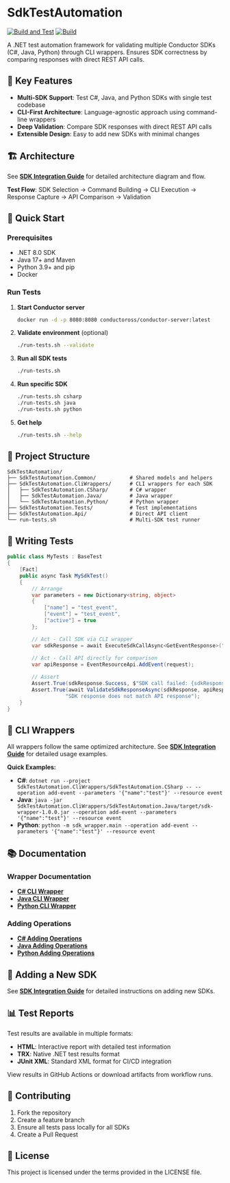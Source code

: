 # SdkTestAutomation

[![Build and Test](https://github.com/evgeniykisel/SdkTestAutomation/actions/workflows/build-and-test.yml/badge.svg)](https://github.com/evgeniykisel/SdkTestAutomation/actions/workflows/build-and-test.yml)
[![Build](https://github.com/evgeniykisel/SdkTestAutomation/actions/workflows/build.yml/badge.svg)](https://github.com/evgeniykisel/SdkTestAutomation/actions/workflows/build.yml)

A .NET test automation framework for validating multiple Conductor SDKs (C#, Java, Python) through CLI wrappers. Ensures SDK correctness by comparing responses with direct REST API calls.

## 🎯 Key Features

- **Multi-SDK Support**: Test C#, Java, and Python SDKs with single test codebase
- **CLI-First Architecture**: Language-agnostic approach using command-line wrappers
- **Deep Validation**: Compare SDK responses with direct REST API calls
- **Extensible Design**: Easy to add new SDKs with minimal changes

## 🏗️ Architecture

See **[SDK Integration Guide](SDK_INTEGRATION_GUIDE.md#🏗️-architecture)** for detailed architecture diagram and flow.

**Test Flow**: SDK Selection → Command Building → CLI Execution → Response Capture → API Comparison → Validation

## 🚀 Quick Start

### Prerequisites
- .NET 8.0 SDK
- Java 17+ and Maven
- Python 3.9+ and pip
- Docker

### Run Tests

1. **Start Conductor server**
   ```bash
   docker run -d -p 8080:8080 conductoross/conductor-server:latest
   ```

2. **Validate environment** (optional)
   ```bash
   ./run-tests.sh --validate
   ```

3. **Run all SDK tests**
   ```bash
   ./run-tests.sh
   ```

4. **Run specific SDK**
   ```bash
   ./run-tests.sh csharp
   ./run-tests.sh java
   ./run-tests.sh python
   ```

5. **Get help**
   ```bash
   ./run-tests.sh --help
   ```

## 📁 Project Structure

```
SdkTestAutomation/
├── SdkTestAutomation.Common/           # Shared models and helpers
├── SdkTestAutomation.CliWrappers/      # CLI wrappers for each SDK
│   ├── SdkTestAutomation.CSharp/       # C# wrapper
│   ├── SdkTestAutomation.Java/         # Java wrapper
│   └── SdkTestAutomation.Python/       # Python wrapper
├── SdkTestAutomation.Tests/            # Test implementations
├── SdkTestAutomation.Api/              # Direct API client
└── run-tests.sh                        # Multi-SDK test runner
```

## 🧪 Writing Tests

```csharp
public class MyTests : BaseTest
{
    [Fact]
    public async Task MySdkTest()
    {
        // Arrange
        var parameters = new Dictionary<string, object>
        {
            ["name"] = "test_event",
            ["event"] = "test_event",
            ["active"] = true
        };

        // Act - Call SDK via CLI wrapper
        var sdkResponse = await ExecuteSdkCallAsync<GetEventResponse>("add-event", parameters, "event");
        
        // Act - Call API directly for comparison
        var apiResponse = EventResourceApi.AddEvent(request);

        // Assert
        Assert.True(sdkResponse.Success, $"SDK call failed: {sdkResponse.ErrorMessage}");
        Assert.True(await ValidateSdkResponseAsync(sdkResponse, apiResponse), 
                   "SDK response does not match API response");
    }
}
```

## 🔧 CLI Wrappers

All wrappers follow the same optimized architecture. See **[SDK Integration Guide](SDK_INTEGRATION_GUIDE.md#🔧-cli-wrappers)** for detailed usage examples.

**Quick Examples:**
- **C#**: `dotnet run --project SdkTestAutomation.CliWrappers/SdkTestAutomation.CSharp -- --operation add-event --parameters '{"name":"test"}' --resource event`
- **Java**: `java -jar SdkTestAutomation.CliWrappers/SdkTestAutomation.Java/target/sdk-wrapper-1.0.0.jar --operation add-event --parameters '{"name":"test"}' --resource event`
- **Python**: `python -m sdk_wrapper.main --operation add-event --parameters '{"name":"test"}' --resource event`

## 📚 Documentation

### Wrapper Documentation
- **[C# CLI Wrapper](SdkTestAutomation.CliWrappers/SdkTestAutomation.CSharp/README.md)**
- **[Java CLI Wrapper](SdkTestAutomation.CliWrappers/SdkTestAutomation.Java/README.md)**
- **[Python CLI Wrapper](SdkTestAutomation.CliWrappers/SdkTestAutomation.Python/README.md)**

### Adding Operations
- **[C# Adding Operations](SdkTestAutomation.CliWrappers/SdkTestAutomation.CSharp/ADDING_OPERATIONS.md)**
- **[Java Adding Operations](SdkTestAutomation.CliWrappers/SdkTestAutomation.Java/ADDING_OPERATIONS.md)**
- **[Python Adding Operations](SdkTestAutomation.CliWrappers/SdkTestAutomation.Python/ADDING_OPERATIONS.md)**

## 🔄 Adding a New SDK

See **[SDK Integration Guide](SDK_INTEGRATION_GUIDE.md#🔄-adding-new-sdk)** for detailed instructions on adding new SDKs.

## 📊 Test Reports

Test results are available in multiple formats:
- **HTML**: Interactive report with detailed test information
- **TRX**: Native .NET test results format
- **JUnit XML**: Standard XML format for CI/CD integration

View results in GitHub Actions or download artifacts from workflow runs.

## 🤝 Contributing

1. Fork the repository
2. Create a feature branch
3. Ensure all tests pass locally for all SDKs
4. Create a Pull Request

## 📄 License

This project is licensed under the terms provided in the LICENSE file.